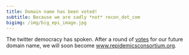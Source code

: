 ```yaml
---
title: Domain name has been voted!
subtitle: Because we are sadly *not* recon_dot_com
bigimg: /img/big_epi_image.jpg
---
```


The twitter democracy has spoken. After a round of  [votes](https://twitter.com/TeebzR/status/778607698069884928) for our future domain name, we will soon become www.repidemicsconsortium.org.



